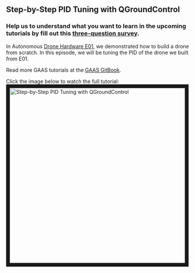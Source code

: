 ## Step-by-Step PID Tuning with QGroundControl
### Help us to understand what you want to learn in the upcoming tutorials by fill out this [three-question survey](https://docs.google.com/forms/d/e/1FAIpQLSfNALJ-r4621a1BeI9VMyn4vqZoE6dLYOVqvyrkcFT3UeuIYQ/viewform). 

In Autonomous [Drone Hardware E01](https://github.com/generalized-intelligence/GAAS/blob/master/demo/hardware_tut1/hardware_tut1.md), we demonstrated how to build a drone from scratch. In this episode, we will be tuning the PID of the drone we built from E01.

Read more GAAS tutorials at the [GAAS GitBook](https://app.gitbook.com/@gaas/s/guide/build-your-own-autonomous-drone-hardware-implementation/autonomous-drone-hardware-e02-step-by-step-pid-tuning-with-qgroundcontrol).

Click the image below to watch the full tutorial:
<a href="http://www.youtube.com/watch?feature=player_embedded&v=6Dk7oSKf4wE
" target="_blank"><img src="https://s2.ax1x.com/2019/07/18/ZXeE79.md.png" 
alt="Step-by-Step PID Tuning with QGroundControl" width=480xp border="10" /></a>
